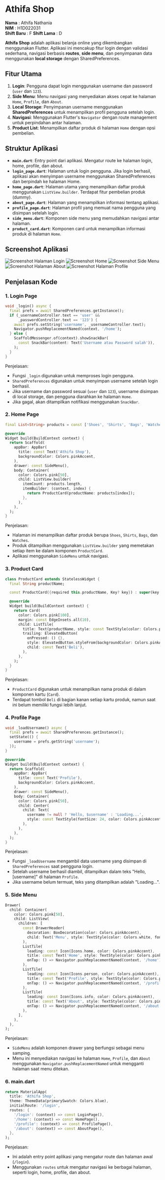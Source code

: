 # Athifa Shop
**Nama**       : Athifa Nathania  
**NIM**        : H1D022031  
**Shift Baru** : F
**Shift Lama** : D

**Athifa Shop** adalah aplikasi belanja online yang dikembangkan menggunakan Flutter. Aplikasi ini mencakup fitur login dengan validasi sederhana, navigasi berbasis **routes**, **side menu**, dan penyimpanan data menggunakan **local storage** dengan SharedPreferences.

## Fitur Utama
1. **Login**: Pengguna dapat login menggunakan username dan password (`user` dan `123`).
2. **Side Menu**: Menu navigasi yang menyediakan akses cepat ke halaman `Home`, `Profile`, dan `About`.
3. **Local Storage**: Penyimpanan username menggunakan **SharedPreferences** untuk menampilkan profil pengguna setelah login.
4. **Navigasi**: Menggunakan Flutter's `Navigator` dengan route management untuk perpindahan antar halaman.
5. **Product List**: Menampilkan daftar produk di halaman `Home` dengan opsi pembelian.

## Struktur Aplikasi
- **`main.dart`**: Entry point dari aplikasi. Mengatur route ke halaman login, home, profile, dan about.
- **`login_page.dart`**: Halaman untuk login pengguna. Jika login berhasil, aplikasi akan menyimpan username menggunakan SharedPreferences dan berpindah ke halaman Home.
- **`home_page.dart`**: Halaman utama yang menampilkan daftar produk menggunakan `ListView.builder`. Terdapat fitur pembelian produk (dummy).
- **`about_page.dart`**: Halaman yang menampilkan informasi tentang aplikasi.
- **`profile_page.dart`**: Halaman profil yang memuat nama pengguna yang disimpan setelah login.
- **`side_menu.dart`**: Komponen side menu yang memudahkan navigasi antar halaman.
- **`product_card.dart`**: Komponen card untuk menampilkan informasi produk di halaman `Home`.

## Screenshot Aplikasi
![Screenshot Halaman Login](login_page.png) ![Screenshot Home](home_page.png)
![Screenshot Side Menu](side_menu.png) ![Screenshot Halaman About](about.png)
![Screenshot Halaman Profile](profile.png)

## Penjelasan Kode
### 1. Login Page
```dart
void _login() async {
  final prefs = await SharedPreferences.getInstance();
  if (_usernameController.text == 'user' &&
      _passwordController.text == '123') {
    await prefs.setString('username', _usernameController.text);
    Navigator.pushReplacementNamed(context, '/home');
  } else {
    ScaffoldMessenger.of(context).showSnackBar(
      const SnackBar(content: Text('Username atau Password salah')),
    );
  }
}
```
Penjelasan:
- Fungsi `_login` digunakan untuk memproses login pengguna.
- `SharedPreferences` digunakan untuk menyimpan username setelah login berhasil.
- Jika username dan password sesuai (`user` dan `123`), username disimpan di local storage, dan pengguna diarahkan ke halaman `Home`.
- Jika gagal, akan ditampilkan notifikasi menggunakan `SnackBar`.

### 2. Home Page
```dart
final List<String> products = const ['Shoes', 'Shirts', 'Bags', 'Watches'];

@override  
Widget build(BuildContext context) {
  return Scaffold(
    appBar: AppBar(
      title: const Text('Athifa Shop'),
      backgroundColor: Colors.pinkAccent,
    ),
    drawer: const SideMenu(),
    body: Container(
      color: Colors.pink[50],
      child: ListView.builder(
        itemCount: products.length,
        itemBuilder: (context, index) {
          return ProductCard(productName: products[index]);
        },
      ),
    ),
  );
}
```
Penjelasan:
- Halaman ini menampilkan daftar produk berupa `Shoes`, `Shirts`, `Bags`, dan `Watches`.
- Produk ditampilkan menggunakan `ListView.builder` yang memetakan setiap item ke dalam komponen `ProductCard`.
- Aplikasi menggunakan `SideMenu` untuk navigasi.

### 3. Product Card
```dart
class ProductCard extends StatelessWidget {
  final String productName;

  const ProductCard({required this.productName, Key? key}) : super(key: key);

  @override
  Widget build(BuildContext context) {
    return Card(
      color: Colors.pink[100],
      margin: const EdgeInsets.all(10),
      child: ListTile(
        title: Text(productName, style: const TextStyle(color: Colors.pinkAccent)),
        trailing: ElevatedButton(
          onPressed: () {},
          style: ElevatedButton.styleFrom(backgroundColor: Colors.pinkAccent),
          child: const Text('Beli'),
        ),
      ),
    );
  }
}
```
Penjelasan:
- `ProductCard` digunakan untuk menampilkan nama produk di dalam komponen kartu (`Card`).
- Terdapat tombol `Beli` di bagian kanan setiap kartu produk, namun saat ini belum memiliki fungsi lebih lanjut.

### 4. Profile Page
```dart
void _loadUsername() async {
  final prefs = await SharedPreferences.getInstance();
  setState(() {
    username = prefs.getString('username');
  });
}

@override
Widget build(BuildContext context) {
  return Scaffold(
    appBar: AppBar(
      title: const Text('Profile'),
      backgroundColor: Colors.pinkAccent,
    ),
    drawer: const SideMenu(),
    body: Container(
      color: Colors.pink[50],
      child: Center(
        child: Text(
          username != null ? 'Hello, $username' : 'Loading...',
          style: const TextStyle(fontSize: 24, color: Colors.pinkAccent),
        ),
      ),
    ),
  );
}
```
Penjelasan:
- Fungsi `_loadUsername` mengambil data username yang disimpan di `SharedPreferences` saat pengguna login.
- Setelah username berhasil diambil, ditampilkan dalam teks "Hello, [username]" di halaman `Profile`.
- Jika username belum termuat, teks yang ditampilkan adalah "Loading...".

### 5. Side Menu
```dart
Drawer(
  child: Container(
    color: Colors.pink[50],
    child: ListView(
      children: [
        const DrawerHeader(
          decoration: BoxDecoration(color: Colors.pinkAccent),
          child: Text('Menu', style: TextStyle(color: Colors.white, fontSize: 24)),
        ),
        ListTile(
          leading: const Icon(Icons.home, color: Colors.pinkAccent),
          title: const Text('Home', style: TextStyle(color: Colors.pinkAccent)),
          onTap: () => Navigator.pushReplacementNamed(context, '/home'),
        ),
        ListTile(
          leading: const Icon(Icons.person, color: Colors.pinkAccent),
          title: const Text('Profile', style: TextStyle(color: Colors.pinkAccent)),
          onTap: () => Navigator.pushReplacementNamed(context, '/profile'),
        ),
        ListTile(
          leading: const Icon(Icons.info, color: Colors.pinkAccent),
          title: const Text('About', style: TextStyle(color: Colors.pinkAccent)),
          onTap: () => Navigator.pushReplacementNamed(context, '/about'),
        ),
      ],
    ),
  ),
);
```
Penjelasan:
- `SideMenu` adalah komponen drawer yang berfungsi sebagai menu samping.
- Menu ini menyediakan navigasi ke halaman `Home`, `Profile`, dan `About` menggunakan `Navigator.pushReplacementNamed` untuk mengganti halaman saat menu ditekan.

### 6. main.dart
```dart
return MaterialApp(
  title: 'Athifa Shop',
  theme: ThemeData(primarySwatch: Colors.blue),
  initialRoute: '/login',
  routes: {
    '/login': (context) => const LoginPage(),
    '/home': (context) => const HomePage(),
    '/profile': (context) => const ProfilePage(),
    '/about': (context) => const AboutPage(),
  },
);
```
Penjelasan:
- Ini adalah entry point aplikasi yang mengatur route dan halaman awal (`/login`).
- Menggunakan `routes` untuk mengatur navigasi ke berbagai halaman, seperti login, home, profile, dan about.
